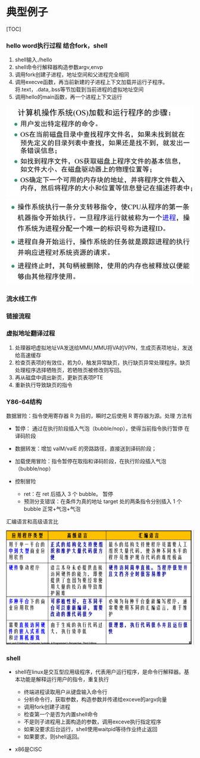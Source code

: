 # 典型例子

[TOC]

### hello word执行过程 结合fork，shell

1. shell输入./hello
2. shell命令行解释器构造参数argv,envp
3. 调用fork创建子进程，地址空间和父进程完全相同
4. 调用execve函数，再当前新建的子进程上下文加载并运行子程序。将.text，.data,.bss等节加载到当前进程的虚拟地址空间
5. 调用hello的main函数，再一个进程上下文运行

<img src="典型过程.assets/1595753243603.png" alt="1595753243603" style="zoom:50%;" />

<img src="典型过程.assets/1595753278894.png" alt="1595753278894" style="zoom:50%;" />

### 流水线工作





### 链接流程



### 虚拟地址翻译过程

1. 处理器吧虚拟地址VA发送给MMU,MMU将VA的VPN，生成页表项地址，发送给高速缓存
2. 检查页表项的有效位，若为0，触发异常缺页，执行缺页异常处理程序。缺页处理程序选择牺牲页，若牺牲页被修改则写回。
3. 再从磁盘中调出新页，更新页表项PTE
4. 重新执行导致缺页的指令



### Y86-64结构

数据冒险：指令使用寄存器 R 为目的，瞬时之后使用 R 寄存器为源。处理
方法有

- 暂停： 通过在执行阶段插入气泡（bubble/nop），使得当前指令执行暂停
  在译码阶段
- 数据转发：增加 valM/valE 的旁路路径，直接送到译码阶段；
- 加载使用冒险：指令暂停在取指和译码阶段，在执行阶段插入气泡（bubble/nop）

- 控制冒险
  - ret：在 ret 后插入 3 个 bubble。 暂停 
  - 预测分支错误：在条件为真的地址 target 处的两条指令分别插入 1 个 bubble 正常+气泡+气泡


汇编语言和高级语言比

<img src="典型过程.assets/1595753421190.png" alt="1595753421190" style="zoom:50%;" />



### shell

- shell在linux是交互型应用级程序，代表用户运行程序，是命令行解释器。基本功能是解释运行用户的指令，重复执行
  - 终端进程读取用户从键盘输入命令行
  - 分析命令行，获取参数，构造参数并传递给exceve的argv向量
  - 调用fork创建子进程
  - 检查第一个是否为内置shell命令
  - 不是则子进程用上面构造的参数，调用exceve执行指定程序
  - 如果没要求后台运行，shell使用waitpid等待作业终止返回
  - 如果要求，则shell返回。



- x86是CISC


